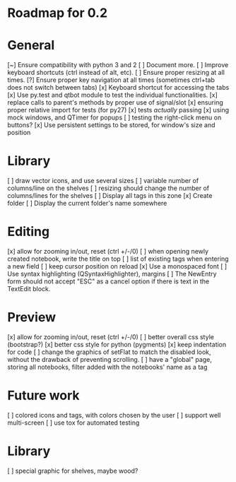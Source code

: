 Roadmap for 0.2
===============

# General
[~] Ensure compatibility with python 3 and 2
[ ] Document more.
[ ] Improve keyboard shortcuts (ctrl instead of alt, etc).
[ ] Ensure proper resizing at all times.
[?] Ensure proper key navigation at all times (sometimes ctrl+tab does not
    switch between tabs)
[x] Keyboard shortcut for accessing the tabs
[x] Use py.test and qtbot module to test the individual functionalities.
    [x] replace calls to parent's methods by proper use of signal/slot
    [x] ensuring proper relative import for tests (for py27)
    [x] tests *actually* passing
    [x] using mock windows, and QTimer for popups
    [ ] testing the right-click menu on buttons?
[x] Use persistent settings to be stored, for window's size and position

# Library
[ ] draw vector icons, and use several sizes
[ ] variable number of columns/line on the shelves
[ ] resizing should change the number of columns/lines for the shelves
[ ] Display all tags in this zone
[x] Create folder
[ ] Display the current folder's name somewhere

# Editing
[x] allow for zooming in/out, reset (ctrl +/-/0)
[ ] when opening newly created notebook, write the title on top
[ ] list of existing tags when entering a new field
[ ] keep cursor position on reload
[x] Use a monospaced font
[ ] Use syntax highlighting (QSyntaxHighlighter), margins
[ ] The NewEntry form should not accept "ESC" as a cancel option if there is
    text in the TextEdit block.

# Preview
[x] allow for zooming in/out, reset (ctrl +/-/0)
[ ] better overall css style (bootstrap?)
[x] better css style for python (pygments)
[x] keep indentation for code
[ ] change the graphics of setFlat to match the disabled look, without the
    drawback of preventing scrolling.
[ ] have a "global" page, storing all notebooks, filter added with the
    notebooks' name as a tag


Future work
===========

[ ] colored icons and tags, with colors chosen by the user
[ ] support well multi-screen
[ ] use tox for automated testing

# Library
[ ] special graphic for shelves, maybe wood?
